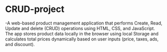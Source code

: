 # CRUD-project
-A web-based product management application that performs Create, Read, Update and delete (CRUD) operations using HTML, CSS, and JavaScript. The app stores product data locally in the browser using local Storage and calculates total prices dynamically based on user inputs (price, taxes, ads, and discount). 
